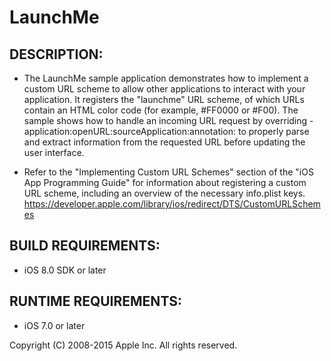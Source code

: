 # LaunchMe


## DESCRIPTION:
+ The LaunchMe sample application demonstrates how to implement a custom URL scheme to allow other applications to interact with your application.  It registers the "launchme" URL scheme, of which URLs contain an HTML color code (for example, #FF0000 or #F00).  The sample shows how to handle an incoming URL request by overriding -application:openURL:sourceApplication:annotation: to properly parse and extract information from the requested URL before updating the user interface.

+ Refer to the "Implementing Custom URL Schemes" section of the "iOS App Programming Guide" for information about registering a custom URL scheme, including an overview of the necessary info.plist keys.
<https://developer.apple.com/library/ios/redirect/DTS/CustomURLSchemes>


## BUILD REQUIREMENTS:
+ iOS 8.0 SDK or later


## RUNTIME REQUIREMENTS:
+ iOS 7.0 or later


Copyright (C) 2008-2015 Apple Inc. All rights reserved.